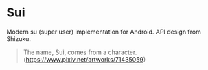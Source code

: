 # Sui

Modern su (super user) implementation for Android. API design from Shizuku.

> The name, Sui, comes from a character. (<https://www.pixiv.net/artworks/71435059>)